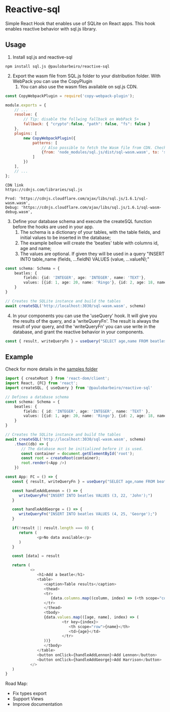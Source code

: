 # Reactive-sql

Simple React Hook that enables use of SQLite on React apps.
This hook enables reactive behavior with sql.js library.

## Usage

1. Install sql.js and reactive-sql
```shell
npm install sql.js @paulobarbeiro/reactive-sql
```

2. Export the wasm file from SQL.js folder to your distribution folder.
With WebPack you can use the CopyPlugin
   1. You can also use the wasm files available on sql.js CDN.
```javascript
const CopyWebpackPlugin = require('copy-webpack-plugin');

module.exports = {
    // ...
    resolve: {
        // Tip: disable the follwing fallback on WebPack 5+
        fallback: { "crypto":false, "path": false, "fs": false }
    },
    plugins: [
        new CopyWebpackPlugin({
            patterns: [
                // Also possible to fetch the Wasm file from CDN. Check options bellow.
                {from: 'node_modules/sql.js/dist/sql-wasm.wasm', to: 'sql-wasm.wasm'},
            ]
        })
    ],
    // ...
};
```
```
CDN link
https://cdnjs.com/libraries/sql.js

Prod: 'https://cdnjs.cloudflare.com/ajax/libs/sql.js/1.6.1/sql-wasm.wasm',
Debug: 'https://cdnjs.cloudflare.com/ajax/libs/sql.js/1.6.1/sql-wasm-debug.wasm',
```
3. Define your database schema and execute the createSQL function before the hooks are used in your app.
   1. The schema is a dictionary of your tables, with the table fields, and initial values to be inserted in the database;
   2. The example bellow will create the 'beatles' table with columns id, age and name;
   3. The values are optional. If given they will be used in a query 
      "INSERT INTO table_name (fields, ...fieldN) VALUES (value, ...valueN);"
```typescript jsx
const schema: Schema = {
    beatles: {
        fields: {id: 'INTEGER', age: 'INTEGER', name: 'TEXT'},
        values: [{id: 1, age: 20, name: 'Ringo'}, {id: 2, age: 18, name: 'Paul'}]
    }
}

// Creates the SQLite instance and build the tables
await createSQL('http://localhost:3030/sql-wasm.wasm', schema)
```

4. In your components you can use the 'useQuery' hook. It will give you the results of the query, and a 'writeQueryFn'.
   The result is always the result of your query, and the 'writeQueryFn' you can use write in the database, and grant the
   reactive behavior in your components.
```typescript jsx
const { result, writeQueryFn } = useQuery("SELECT age,name FROM beatles")
```

## Example

Check for more details in the [samples folder](https://github.com/PauloBarbeiro/reactive-sql/tree/main/samples)

```typescript jsx
import { createRoot } from 'react-dom/client';
import React, {FC} from 'react';
import createSQL, { useQuery } from '@paulobarbeiro/reactive-sql'

// Defines a database schema
const schema: Schema = {
    beatles: {
        fields: { id: 'INTEGER', age: 'INTEGER', name: 'TEXT' },
        values: [{id: 1, age: 20, name: 'Ringo'}, {id: 2, age: 18, name: 'Paul'}]
    }
}

// Creates the SQLite instance and build the tables
await createSQL('http://localhost:3030/sql-wasm.wasm', schema)
    .then((db) => {
       // The database must be initialized before it is used.
       const container = document.getElementById('root');
       const root = createRoot(container);
       root.render(<App />)
    })

const App: FC = () => {
   const { result, writeQueryFn } = useQuery("SELECT age,name FROM beatles")

   const handleAddLennon = () => {
      writeQueryFn("INSERT INTO beatles VALUES (3, 22, 'John');")
   }

   const handleAddGeorge = () => {
      writeQueryFn("INSERT INTO beatles VALUES (4, 25, 'George');")
   }

   if(!result || result.length === 0) {
      return (
              <p>No data available</p>
      )
   }

   const [data] = result

   return (
           <>
              <h1>Add a beatle</h1>
              <table>
                 <caption>Table results</caption>
                 <thead>
                 <tr>
                    {data.columns.map((column, index) => (<th scope="col" key={index}>{column}</th>))}
                 </tr>
                 </thead>
                 <tbody>
                 {data.values.map(([age, name], index) => (
                         <tr key={index}>
                            <th scope="row">{name}</th>
                            <td>{age}</td>
                         </tr>
                 ))}
                 </tbody>
              </table>
              <button onClick={handleAddLennon}>Add Lennon</button>
              <button onClick={handleAddGeorge}>Add Harrison</button>
           </>
   )
}
```

Road Map:
- Fix types export
- Support Views
- Improve documentation
